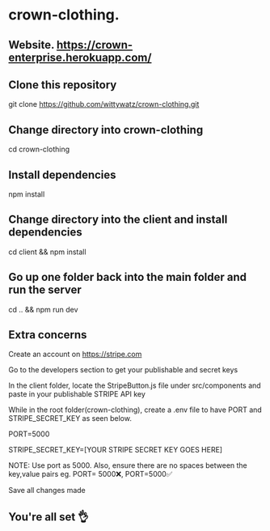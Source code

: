 # crown-clothing. 

## Website. https://crown-enterprise.herokuapp.com/

## Clone this repository
git clone https://github.com/wittywatz/crown-clothing.git

## Change directory into crown-clothing
cd crown-clothing

## Install dependencies
npm install

## Change directory into the client and install dependencies
cd client && npm install

## Go up one folder back into the main folder and run the server
cd .. && npm run dev

## Extra concerns
Create an account on https://stripe.com 

Go to the developers section to get your publishable and secret keys

In the client folder, locate the StripeButton.js file under src/components and paste in your publishable STRIPE API key

While in the root folder(crown-clothing), create a .env file to have PORT and STRIPE_SECRET_KEY as seen below. 

PORT=5000 

STRIPE_SECRET_KEY=[YOUR STRIPE SECRET KEY GOES HERE]

NOTE: Use port as 5000. Also, ensure there are no spaces between the key,value pairs eg. PORT=    5000❌, PORT=5000✅

Save all changes made

## You're all set 👌
